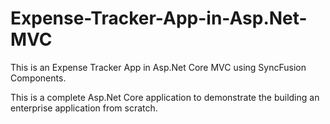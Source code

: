 # Expense-Tracker-App-in-Asp.Net-MVC
This is an Expense Tracker App in Asp.Net Core MVC using SyncFusion Components.

This is a complete Asp.Net Core application to demonstrate the building an enterprise application from scratch.



